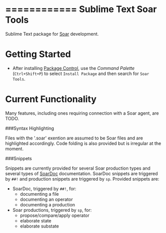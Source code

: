 ============
Sublime Text Soar Tools
============

Sublime Text package for [Soar](http://sitemaker.umich.edu/soar/home) development.

Getting Started
===============

* After installing [Package Control](https://sublime.wbond.net/installation), use the *Command Palette* (``Ctrl+Shift+P``) to select
   ``Install Package`` and then search for ``Soar Tools``.
<!-- * Access commands from **Tools | Packages | Package Development** or the *Command Palette*. -->

Current Functionality
=====================

Many features, including ones requiring connection with a Soar agent, are TODO.

###Syntax Highlighting

Files with the '.soar' exention are assumed to be Soar files and are highlighted accordingly. Code folding is also provided but is irregular at the moment.

###Snippets

Snippets are currently provided for several Soar production types and several types of [SoarDoc](http://web.eecs.umich.edu/~soar/sitemaker/projects/soardoc/soardoc.html) documentation. SoarDoc snippets are triggered by `##!` and production snippets are triggered by `sp`. Provided snippets are:

* SoarDoc, triggered by `##!`, for:
    - documenting a file
    - documenting an operator
    - documenting a production
* Soar productions, triggered by `sp`, for:
    - propose/compare/apply operator
    - elaborate state
    - elaborate substate

